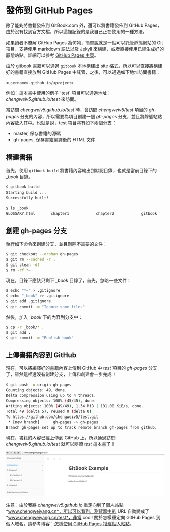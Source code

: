 # 發佈到 GitHub Pages

除了能夠將書籍發佈到 GitBook.com 外，還可以將書籍發佈到 GitHub Pages，由於沒有找到官方文檔，所以這裡記錄的是我自己正在使用的一種方法。

如果讀者不瞭解 GitHub Pages 為何物，簡單說就是一個可以託管靜態網站的 Git 項目，支持使用 markdown 語法以及 Jekyll 來構建，或者直接使用已經生成好的靜態站點。詳細可以參考 [GitHub Pages 主頁](https://pages.github.com/)。

由於 gitbook 書籍可以通過 `gitbook` 本地構建出 site 格式，所以可以直接將構建好的書籍直接放到 GitHub Pages 中託管，之後，可以通過如下地址訪問書籍：

`<username>.github.io/<project>`

例如：這本書中使用的例子 'test' 項目可以通過地址：*chengweiv5.github.io/test* 來訪問。

當訪問 *chengweiv5.github.io/test* 時，會訪問 *chengweiv5/test* 項目的 *gh-pages* 分支的內容，所以需要為項目創建一個 *gh-pages* 分支，並且將靜態站點內容放入其中。也就是說，test 項目將有如下兩個分支：

- master, 保存書籍的源碼
- gh-pages, 保存書籍編譯後的 HTML 文件

## 構建書籍

首先，使用 `gitbook build` 將書籍內容輸出到默認目錄，也就是當前目錄下的 *_book* 目錄。

```bash
$ gitbook build
Starting build ...
Successfully built!

$ ls _book
GLOSSARY.html       chapter1            chapter2            gitbook             glossary_index.json index.html          search_index.json
```

## 創建 gh-pages 分支

執行如下命令來創建分支，並且刪除不需要的文件：

```bash
$ git checkout --orphan gh-pages
$ git rm --cached -r .
$ git clean -df
$ rm -rf *~
```

現在，目錄下應該只剩下 *_book* 目錄了，首先，忽略一些文件：

```bash
$ echo "*~" > .gitignore
$ echo "_book" >> .gitignore
$ git add .gitignore
$ git commit -m "Ignore some files"
```

然後，加入 *_book* 下的內容到分支中：

```bash
$ cp -r _book/* .
$ git add .
$ git commit -m "Publish book"
```
## 上傳書籍內容到 GitHub

現在，可以將編譯好的書籍內容上傳到 GitHub 中 *test* 項目的 *gh-pages* 分支了，雖然這裡還沒有創建分支，上傳和創建會一步完成！

```bash
$ git push -u origin gh-pages
Counting objects: 49, done.
Delta compression using up to 4 threads.
Compressing objects: 100% (45/45), done.
Writing objects: 100% (49/49), 1.34 MiB | 131.00 KiB/s, done.
Total 49 (delta 5), reused 0 (delta 0)
To https://github.com/chengweiv5/test.git
 * [new branch]      gh-pages -> gh-pages
Branch gh-pages set up to track remote branch gh-pages from github.
```

現在，書籍的內容已經上傳到 GitHub 上，所以通過訪問 *chengweiv5.github.io/test* 就可以閱讀 *test* 這本書了！

![gitbook git-pages](../assets/github-pages/gitbook-git-pages.png)

注意：由於我將 *chengweiv5.github.io* 重定向到了個人站點 *www.chengweiyang.cn*，所以可以看到，瀏覽器中的 URL 自動變成了 *www.chengweiyang.cn/test*，非常 cool! 關於怎樣重定向 GitHub Pages 到個人域名，請參考博客：[怎樣使用 GitHub Pages 搭建個人站點](http://www.chengweiyang.cn/2014/07/19/Whats-behind-this-site/)。
